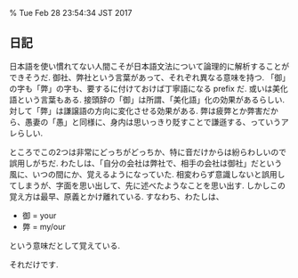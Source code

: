 % Tue Feb 28 23:54:34 JST 2017

## 日記

日本語を使い慣れてない人間こそが日本語文法について論理的に解析することができそうだ.
御社、弊社という言葉があって、それぞれ異なる意味を持つ.
「御」の字も「弊」の字も、要するに付けておけば丁寧語になる prefix だ.
或いは美化語という言葉もある.
接頭辞の「御」は所謂、「美化語」化の効果があるらしい.
対して「弊」は謙譲語の方向に変化させる効果がある.
弊は疲弊とか弊害だから、愚妻の「愚」と同様に、身内は思いっきり貶すことで謙遜する、っていうアレらしい.

ところでこの2つは非常にどっちがどっちか、特に音だけからは紛らわしいので誤用しがちだ.
わたしは、「自分の会社は弊社で、相手の会社は御社」だという風に、いつの間にか、覚えるようになっていた.
相変わらず意識しないと誤用してしまうが、字面を思い出して、先に述べたようなことを思い出す.
しかしこの覚え方は最早、原義とかけ離れている.
すなわち、わたしは、

- 御 = your
- 弊 = my/our

という意味だとして覚えている.

それだけです.
